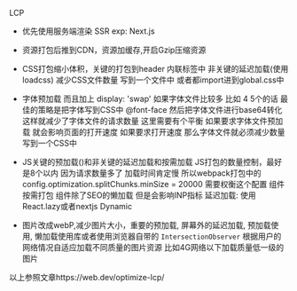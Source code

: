 
LCP

- 优先使用服务端渲染 SSR
exp: Next.js

- 资源打包后推到CDN，资源加缓存,开启Gzip压缩资源

- CSS打包缩小体积，关键的打包到header 内联标签中  非关键的延迟加载(使用loadcss)
  减少CSS文件数量 写到一个文件中 或者都import进到global.css中
  
- 字体预加载 而且加上 display: 'swap'
  如果字体文件比较多 比如 4 5个的话 最佳的策略是把字体写到CSS中 @font-face 然后把字体文件进行base64转化 这样就减少了字体文件的请求数量
  这里需要有个平衡 如果要求字体文件预加载 就会影响页面的打开速度 如果要求打开速度 那么字体文件就必须减少数量 写到一个CSS中
  
- JS关键的预加载(<link rel="preload">)和非关键的延迟加载和按需加载
  JS打包的数量控制，最好是8个以内 因为请求数量多了 加载时间肯定慢 所以webpack打包中的config.optimization.splitChunks.minSize = 20000 需要权衡这个配置
  组件按需打包 组件除了SEO的懒加载 但是会影响INP指标 
  延迟加载: 使用React.lazy或者nextjs Dynamic

- 图片改成webP,减少图片大小，重要的预加载, 屏幕外的延迟加载,
预加载使用<link rel="preload">, 懒加载使用库或者使用浏览器自带的 ```IntersectionObserver```
根据用户的网络情况自适应加载不同质量的图片资源 比如4G网络以下加载质量低一级的图片


以上参照文章https://web.dev/optimize-lcp/
